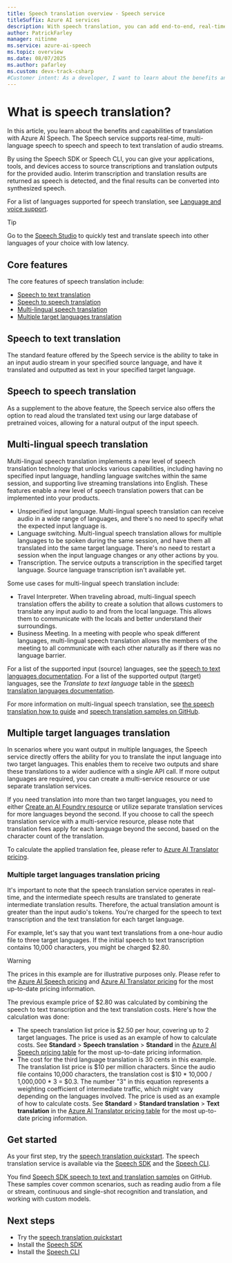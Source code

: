 ```yaml
---
title: Speech translation overview - Speech service
titleSuffix: Azure AI services
description: With speech translation, you can add end-to-end, real-time, multi-language translation of speech to your applications, tools, and devices.
author: PatrickFarley
manager: nitinme
ms.service: azure-ai-speech
ms.topic: overview
ms.date: 08/07/2025
ms.author: pafarley
ms.custom: devx-track-csharp
#Customer intent: As a developer, I want to learn about the benefits and capabilities of speech translation with Azure AI Speech.
---
```


# What is speech translation?

In this article, you learn about the benefits and capabilities of translation with Azure AI Speech. The Speech service supports real-time, multi-language speech to speech and speech to text translation of audio streams. 

By using the Speech SDK or Speech CLI, you can give your applications, tools, and devices access to source transcriptions and translation outputs for the provided audio. Interim transcription and translation results are returned as speech is detected, and the final results can be converted into synthesized speech.

For a list of languages supported for speech translation, see [Language and voice support](language-support.md?tabs=speech-translation).

> [!TIP]
> Go to the [Speech Studio](https://aka.ms/speechstudio/speechtranslation) to quickly test and translate speech into other languages of your choice with low latency.

## Core features

The core features of speech translation include:

- [Speech to text translation](#speech-to-text-translation)
- [Speech to speech translation](#speech-to-speech-translation)
- [Multi-lingual speech translation](#multi-lingual-speech-translation)
- [Multiple target languages translation](#multiple-target-languages-translation)

## Speech to text translation

The standard feature offered by the Speech service is the ability to take in an input audio stream in your specified source language, and have it translated and outputted as text in your specified target language. 

## Speech to speech translation

As a supplement to the above feature, the Speech service also offers the option to read aloud the translated text using our large database of pretrained voices, allowing for a natural output of the input speech. 

## Multi-lingual speech translation

Multi-lingual speech translation implements a new level of speech translation technology that unlocks various capabilities, including having no specified input language, handling language switches within the same session, and supporting live streaming translations into English. These features enable a new level of speech translation powers that can be implemented into your products. 

- Unspecified input language. Multi-lingual speech translation can receive audio in a wide range of languages, and there's no need to specify what the expected input language is. 
- Language switching. Multi-lingual speech translation allows for multiple languages to be spoken during the same session, and have them all translated into the same target language. There's no need to restart a session when the input language changes or any other actions by you. 
- Transcription. The service outputs a transcription in the specified target language. Source language transcription isn't available yet. 

Some use cases for multi-lingual speech translation include:

- Travel Interpreter. When traveling abroad, multi-lingual speech translation offers the ability to create a solution that allows customers to translate any input audio to and from the local language. This allows them to communicate with the locals and better understand their surroundings. 
- Business Meeting. In a meeting with people who speak different languages, multi-lingual speech translation allows the members of the meeting to all communicate with each other naturally as if there was no language barrier. 

For a list of the supported input (source) languages, see the [speech to text languages documentation](language-support.md?tabs=stt). For a list of the supported output (target) languages, see the *Translate to text language* table in the [speech translation languages documentation](language-support.md?tabs=speech-translation).

For more information on multi-lingual speech translation, see [the speech translation how to guide](./how-to-translate-speech.md#multi-lingual-speech-translation-without-source-language-candidates) and [speech translation samples on GitHub](https://github.com/Azure-Samples/cognitive-services-speech-sdk/blob/master/samples/csharp/sharedcontent/console/translation_samples.cs#L472).

## Multiple target languages translation

In scenarios where you want output in multiple languages, the Speech service directly offers the ability for you to translate the input language into two target languages. This enables them to receive two outputs and share these translations to a wider audience with a single API call. If more output languages are required, you can create a multi-service resource or use separate translation services. 

If you need translation into more than two target languages, you need to either [Create an AI Foundry resource](../multi-service-resource.md) or utilize separate translation services for more languages beyond the second. If you choose to call the speech translation service with a multi-service resource, please note that translation fees apply for each language beyond the second, based on the character count of the translation. 

To calculate the applied translation fee, please refer to [Azure AI Translator pricing](https://azure.microsoft.com/products/ai-services/ai-translator#Pricing). 

### Multiple target languages translation pricing

It's important to note that the speech translation service operates in real-time, and the intermediate speech results are translated to generate intermediate translation results. Therefore, the actual translation amount is greater than the input audio's tokens. You're charged for the speech to text transcription and the text translation for each target language.

For example, let's say that you want text translations from a one-hour audio file to three target languages. If the initial speech to text transcription contains 10,000 characters, you might be charged $2.80. 

> [!WARNING]
> The prices in this example are for illustrative purposes only. Please refer to the [Azure AI Speech pricing](https://azure.microsoft.com/pricing/details/cognitive-services/speech-services/) and [Azure AI Translator pricing](https://azure.microsoft.com/pricing/details/cognitive-services/translator/) for the most up-to-date pricing information.

The previous example price of $2.80 was calculated by combining the speech to text transcription and the text translation costs. Here's how the calculation was done: 
- The speech translation list price is $2.50 per hour, covering up to 2 target languages. The price is used as an example of how to calculate costs. See **Standard** > **Speech translation** > **Standard** in the [Azure AI Speech pricing table](https://azure.microsoft.com/pricing/details/cognitive-services/speech-services/) for the most up-to-date pricing information.
- The cost for the third language translation is 30 cents in this example. The translation list price is $10 per million characters. Since the audio file contains 10,000 characters, the translation cost is $10 * 10,000 / 1,000,000 * 3 = $0.3. The number "3" in this equation represents a weighting coefficient of intermediate traffic, which might vary depending on the languages involved. The price is used as an example of how to calculate costs. See **Standard** > **Standard translation** > **Text translation** in the [Azure AI Translator pricing table](https://azure.microsoft.com/pricing/details/cognitive-services/translator/) for the most up-to-date pricing information.

## Get started

As your first step, try the [speech translation quickstart](get-started-speech-translation.md). The speech translation service is available via the [Speech SDK](speech-sdk.md) and the [Speech CLI](spx-overview.md).

You find [Speech SDK speech to text and translation samples](https://github.com/Azure-Samples/cognitive-services-speech-sdk) on GitHub. These samples cover common scenarios, such as reading audio from a file or stream, continuous and single-shot recognition and translation, and working with custom models.

## Next steps

* Try the [speech translation quickstart](get-started-speech-translation.md)
* Install the [Speech SDK](speech-sdk.md)
* Install the [Speech CLI](spx-overview.md)
